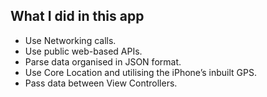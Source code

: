 ## What I did in this app

* Use Networking calls.
* Use public web-based APIs.
* Parse data organised in JSON format.
* Use Core Location and utilising the iPhone’s inbuilt GPS. 
* Pass data between View Controllers.
